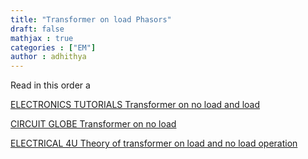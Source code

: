 ```yaml
---
title: "Transformer on load Phasors"
draft: false
mathjax : true
categories : ["EM"]
author : adhithya
---
```


Read in this order a
 
[ELECTRONICS TUTORIALS Transformer on no load and load](https://www.electronics-tutorials.ws/transformer/transformer-loading.html)

[CIRCUIT GLOBE Transformer on no load](https://circuitglobe.com/transformer-on-no-load-condition.html)

[ELECTRICAL 4U Theory of transformer on load and no load operation](https://www.electrical4u.com/theory-of-transformer-on-load-and-no-load-operation/)